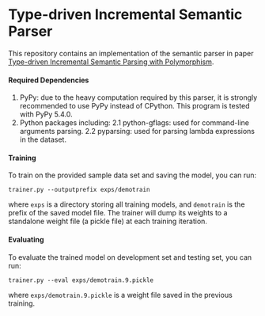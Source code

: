 # Type-driven Incremental Semantic Parser

This repository contains an implementation of the semantic parser in paper [Type-driven Incremental Semantic Parsing with Polymorphism](http://www.aclweb.org/anthology/N/N15/N15-1162.pdf).

#### Required Dependencies

1. PyPy: due to the heavy computation required by this parser, it is strongly recommended to use PyPy instead of CPython. This program is tested with PyPy 5.4.0.
2. Python packages including:
    2.1 python-gflags: used for command-line arguments parsing.
    2.2 pyparsing: used for parsing lambda expressions in the dataset. 

#### Training

To train on the provided sample data set and saving the model, you can run:
```
trainer.py --outputprefix exps/demotrain
```
where `exps` is a directory storing all training models, and `demotrain` is the prefix of the saved model file. The trainer will dump its weights to a standalone weight file (a pickle file) at each training iteration.

#### Evaluating

To evaluate the trained model on development set and testing set, you can run:
```
trainer.py --eval exps/demotrain.9.pickle
```
where `exps/demotrain.9.pickle` is a weight file saved in the previous training.
